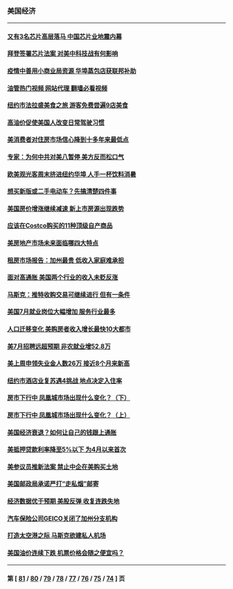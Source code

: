 ### 美国经济
---
#### [又有3名芯片高层落马 中国芯片业地震内幕](../../pages/ncid1078158/n13798941.md?08100845) 
#### [拜登签署芯片法案 对美中科技战有何影响](../../pages/ncid1078158/n13798973.md?08100845) 
#### [疫情中善用小商业局资源 华埠蒸包店获联邦补助](../../pages/ncid1078158/n13798543.md?08100845) 
#### [油管热门视频 网站代理 翻墙必看视频](http://209.222.30.114:81/youtube.html?08100845)
#### [纽约市法拉盛美食之旅 游客免费尝遍9店美食](../../pages/ncid1078158/n13798517.md?08100845) 
#### [高油价促使美国人改变日常驾驶习惯](../../pages/ncid1078158/n13798504.md?08100845) 
#### [美消费者对住房市场信心降到十多年来最低点](../../pages/ncid1078158/n13798411.md?08100845) 
#### [专家：为何中共对美八暂停 美方反而松口气](../../pages/ncid1078158/n13798323.md?08100845) 
#### [欧美观光客周末挤进纽约华埠 人手一杯饮料消暑](../../pages/ncid1078158/n13797873.md?08100845) 
#### [想买新版或二手电动车？先搞清楚四件事](../../pages/ncid1078158/n13789061.md?08100845) 
#### [美国房价增涨继续减速 新上市房源出现跌势](../../pages/ncid1078158/n13797609.md?08100845) 
#### [应该在Costco购买的11种顶级自产商品](../../pages/ncid1078158/n13796810.md?08100845) 
#### [美房地产市场未来面临哪四大特点](../../pages/ncid1078158/n13794380.md?08100845) 
#### [租房市场报告：加州最贵 低收入家庭难承担](../../pages/ncid1078158/n13797333.md?08100845) 
#### [面对高通胀 美国两个行业的收入未贬反涨](../../pages/ncid1078158/n13797227.md?08100845) 
#### [马斯克：推特收购交易可继续进行 但有一条件](../../pages/ncid1078158/n13797120.md?08100845) 
#### [美国7月就业岗位大幅增加 服务行业最多](../../pages/ncid1078158/n13796775.md?08100845) 
#### [人口迁移变化 美购房者收入增长最快10大都市](../../pages/ncid1078158/n13796768.md?08100845) 
#### [美7月招聘远超预期 非农就业增52.8万](../../pages/ncid1078158/n13796471.md?08100845) 
#### [美上周申领失业金人数26万 接近8个月来新高](../../pages/ncid1078158/n13795712.md?08100845) 
#### [纽约市酒店业复苏遇4挑战 地点决定入住率](../../pages/ncid1078158/n13796063.md?08100845) 
#### [房市下行中 凤凰城市场出现什么变化？（下）](../../pages/ncid1078158/n13796118.md?08100845) 
#### [房市下行中 凤凰城市场出现什么变化？（上）](../../pages/ncid1078158/n13796041.md?08100845) 
#### [美国经济衰退？如何让自己的钱跟上通胀](../../pages/ncid1078158/n13795899.md?08100845) 
#### [美抵押贷款利率降至5%以下 为4月以来首次](../../pages/ncid1078158/n13795781.md?08100845) 
#### [美参议员推新法案 禁止中企在美购买土地](../../pages/ncid1078158/n13795626.md?08100845) 
#### [美国邮政局承诺严打“走私烟”邮寄](../../pages/ncid1078158/n13795179.md?08100845) 
#### [经济数据优于预期 美股反弹 收复连跌失地](../../pages/ncid1078158/n13795007.md?08100845) 
#### [汽车保险公司GEICO关闭了加州分支机构](../../pages/ncid1078158/n13795050.md?08100845) 
#### [打造太空港之际 马斯克欲建私人机场](../../pages/ncid1078158/n13794890.md?08100845) 
#### [美国油价连续下跌 机票价格会随之便宜吗？](../../pages/ncid1078158/n13794895.md?08100845) 

---
#### 第 [ [81](./81.md?08100845) / [80](./80.md?08100845) / [79](./79.md?08100845) / [78](./78.md?08100845) / [77](./77.md?08100845) / [76](./76.md?08100845) / [75](./75.md?08100845) / [74](./74.md?08100845) ] 页
